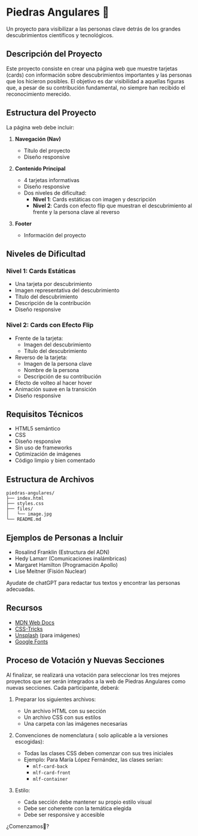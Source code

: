 # Piedras Angulares 💎

Un proyecto para visibilizar a las personas clave detrás de los grandes descubrimientos científicos y tecnológicos.

## Descripción del Proyecto

Este proyecto consiste en crear una página web que muestre tarjetas (cards) con información sobre descubrimientos importantes y las personas que los hicieron posibles. El objetivo es dar visibilidad a aquellas figuras que, a pesar de su contribución fundamental, no siempre han recibido el reconocimiento merecido.


## Estructura del Proyecto

La página web debe incluir:

1. **Navegación (Nav)**
   - Título del proyecto
   - Diseño responsive

2. **Contenido Principal**
   - 4 tarjetas informativas
   - Diseño responsive
   - Dos niveles de dificultad:
     - **Nivel 1**: Cards estáticas con imagen y descripción
     - **Nivel 2**: Cards con efecto flip que muestran el descubrimiento al frente y la persona clave al reverso

3. **Footer**
   - Información del proyecto


## Niveles de Dificultad

### Nivel 1: Cards Estáticas
- Una tarjeta por descubrimiento
- Imagen representativa del descubrimiento
- Título del descubrimiento
- Descripción de la contribución
- Diseño responsive

### Nivel 2: Cards con Efecto Flip
- Frente de la tarjeta:
  - Imagen del descubrimiento
  - Título del descubrimiento
- Reverso de la tarjeta:
  - Imagen de la persona clave
  - Nombre de la persona
  - Descripción de su contribución
- Efecto de volteo al hacer hover
- Animación suave en la transición
- Diseño responsive

## Requisitos Técnicos

- HTML5 semántico
- CSS 
- Diseño responsive
- Sin uso de frameworks
- Optimización de imágenes
- Código limpio y bien comentado

## Estructura de Archivos

```
piedras-angulares/
├── index.html
├── styles.css
├── files/
│   └── image.jpg
└── README.md
```


## Ejemplos de Personas a Incluir

- Rosalind Franklin (Estructura del ADN)
- Hedy Lamarr (Comunicaciones inalámbricas)
- Margaret Hamilton (Programación Apollo)
- Lise Meitner (Fisión Nuclear)

Ayudate de chatGPT para redactar tus textos y encontrar las personas adecuadas.

## Recursos

- [MDN Web Docs](https://developer.mozilla.org/)
- [CSS-Tricks](https://css-tricks.com/)
- [Unsplash](https://unsplash.com/) (para imágenes)
- [Google Fonts](https://fonts.google.com/)


## Proceso de Votación y Nuevas Secciones

Al finalizar, se realizará una votación para seleccionar los tres mejores proyectos que ser serán integrados a la web de Piedras Angulares como nuevas secciones. Cada participante, deberá:

1. Preparar los siguientes archivos:
   - Un archivo HTML con su sección
   - Un archivo CSS con sus estilos
   - Una carpeta con las imágenes necesarias

2. Convenciones de nomenclatura ( solo aplicable a la versiones escogidas):
   - Todas las clases CSS deben comenzar con sus tres iniciales
   - Ejemplo: Para María López Fernández, las clases serían:
     - `mlf-card-back`
     - `mlf-card-front`
     - `mlf-container`

3. Estilo:
   - Cada sección debe mantener su propio estilo visual
   - Debe ser coherente con la temática elegida
   - Debe ser responsive y accesible


¿Comenzamos🚀?